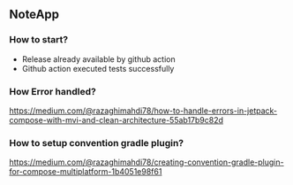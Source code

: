 ## NoteApp

### How to start?
- Release already available by github action
- Github action executed tests successfully

### How Error handled?
https://medium.com/@razaghimahdi78/how-to-handle-errors-in-jetpack-compose-with-mvi-and-clean-architecture-55ab17b9c82d

### How to setup convention gradle plugin?
https://medium.com/@razaghimahdi78/creating-convention-gradle-plugin-for-compose-multiplatform-1b4051e98f61